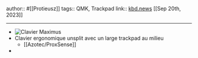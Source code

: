 author:: #[[Protieusz]]
tags:: QMK, Trackpad
link:: [kbd.news](https://kbd.news/Maximus-2124.html) 
[[Sep 20th, 2023]]
***

- ![Clavier Maximus](https://kbd.news/pic/2023/202309/2124.jpg)
- Clavier ergonomique unsplit avec un large trackpad au milieu
	- [[Azotec/ProxSense]]
-